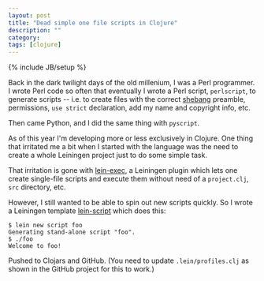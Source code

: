 ```yaml
---
layout: post
title: "Dead simple one file scripts in Clojure"
description: ""
category: 
tags: [clojure]
---
```

{% include JB/setup %}

Back in the dark twilight days of the old millenium, I was a Perl
programmer. I wrote Perl code so often that eventually I wrote a
Perl script, `perlscript`, to generate scripts -- i.e. to create files
with the correct
[shebang](http://en.wikipedia.org/wiki/Shebang_(Unix)) preamble,
permissions, `use strict` declaration, add my name and copyright info,
etc.

Then came Python, and I did the same thing with `pyscript`.

As of this year I'm developing more or less exclusively in Clojure.
One thing that irritated me a bit when I started with the language was
the need to create a whole Leiningen project just to do some simple
task.

That irritation is gone with
[lein-exec](https://github.com/kumarshantanu/lein-exec), a Leiningen
plugin which lets one create single-file scripts and execute them
without need of a `project.clj`, `src` directory, etc.

However, I still wanted to be able to spin out new scripts quickly. So
I wrote a Leiningen template
[lein-script](https://github.com/eigenhombre/lein-script) which does
this:

    $ lein new script foo
    Generating stand-alone script "foo".
    $ ./foo
    Welcome to foo!

Pushed to Clojars and GitHub. (You need to update `.lein/profiles.clj`
as shown in the GitHub project for this to work.)

